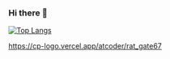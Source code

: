 ### Hi there 👋

[![Top Langs](https://github-readme-stats.vercel.app/api/top-langs/?username=rat-gate67&layout=compact&theme=onedark)](https://github.com/anuraghazra/github-readme-stats)

https://cp-logo.vercel.app/atcoder/rat_gate67


<!--
**rat-gate67/rat-gate67** is a ✨ _special_ ✨ repository because its `README.md` (this file) appears on your GitHub profile.

Here are some ideas to get you started:

- 🔭 I’m currently working on ...
- 🌱 I’m currently learning ...
- 👯 I’m looking to collaborate on ...
- 🤔 I’m looking for help with ...
- 💬 Ask me about ...
- 📫 How to reach me: ...
- 😄 Pronouns: ...
- ⚡ Fun fact: ...
-->
